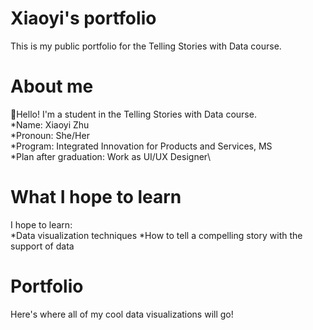 # Xiaoyi's portfolio
This is my public portfolio for the Telling Stories with Data course.

# About me
:wave:Hello! I'm a student in the Telling Stories with Data course.\
*Name: Xiaoyi Zhu\
*Pronoun: She/Her\
*Program: Integrated Innovation for Products and Services, MS\
*Plan after graduation: Work as UI/UX Designer\

# What I hope to learn
I hope to learn:\
*Data visualization techniques
*How to tell a compelling story with the support of data

# Portfolio
Here's where all of my cool data visualizations will go!
